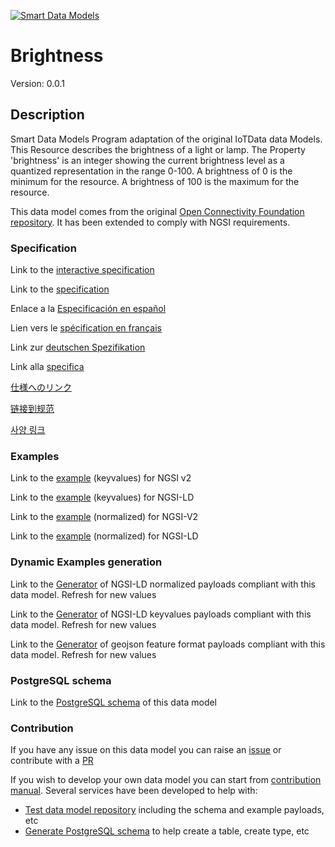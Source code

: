 [![Smart Data Models](https://smartdatamodels.org/wp-content/uploads/2022/01/SmartDataModels_logo.png "Logo")](https://smartdatamodels.org)
# Brightness
Version: 0.0.1

## Description 

Smart Data Models Program adaptation of the original IoTData data Models. This Resource describes the brightness of a light or lamp. The Property 'brightness' is an integer showing the current brightness level as a quantized representation in the range 0-100. A brightness of 0 is the minimum for the resource. A brightness of 100 is the maximum for the resource.

This data model comes from the original [Open Connectivity Foundation repository](https://github.com/openconnectivityfoundation/IoTDataModels). It has been extended to comply with NGSI requirements.
### Specification

Link to the [interactive specification](https://swagger.lab.fiware.org/?url=https://smart-data-models.github.io/dataModel.OCF/Brightness/swagger.yaml)

Link to the [specification](https://github.com/smart-data-models/dataModel.OCF/blob/master/Brightness/doc/spec.md)

Enlace a la [Especificación en español](https://github.com/smart-data-models/dataModel.OCF/blob/master/Brightness/doc/spec_ES.md)

Lien vers le [spécification en français](https://github.com/smart-data-models/dataModel.OCF/blob/master/Brightness/doc/spec_FR.md)

Link zur [deutschen Spezifikation](https://github.com/smart-data-models/dataModel.OCF/blob/master/Brightness/doc/spec_DE.md)

Link alla [specifica](https://github.com/smart-data-models/dataModel.OCF/blob/master/Brightness/doc/spec_IT.md)

[仕様へのリンク](https://github.com/smart-data-models/dataModel.OCF/blob/master/Brightness/doc/spec_JA.md)

[链接到规范](https://github.com/smart-data-models/dataModel.OCF/blob/master/Brightness/doc/spec_ZH.md)

[사양 링크](https://github.com/smart-data-models/dataModel.OCF/blob/master/Brightness/doc/spec_KO.md)
### Examples

Link to the [example](https://smart-data-models.github.io/dataModel.OCF/Brightness/examples/example.json) (keyvalues) for NGSI v2

Link to the [example](https://smart-data-models.github.io/dataModel.OCF/Brightness/examples/example.jsonld) (keyvalues) for NGSI-LD

Link to the [example](https://smart-data-models.github.io/dataModel.OCF/Brightness/examples/example-normalized.json) (normalized) for NGSI-V2

Link to the [example](https://smart-data-models.github.io/dataModel.OCF/Brightness/examples/example-normalized.jsonld) (normalized) for NGSI-LD
### Dynamic Examples generation

Link to the [Generator](https://smartdatamodels.org/extra/ngsi-ld_generator.php?schemaUrl=https://raw.githubusercontent.com/smart-data-models/dataModel.OCF/master/Brightness/schema.json&email=info@smartdatamodels.org) of NGSI-LD normalized payloads compliant with this data model. Refresh for new values

Link to the [Generator](https://smartdatamodels.org/extra/ngsi-ld_generator_keyvalues.php?schemaUrl=https://raw.githubusercontent.com/smart-data-models/dataModel.OCF/master/Brightness/schema.json&email=info@smartdatamodels.org) of NGSI-LD keyvalues payloads compliant with this data model. Refresh for new values

Link to the [Generator](https://smartdatamodels.org/extra/geojson_features_generator.php?schemaUrl=https://raw.githubusercontent.com/smart-data-models/dataModel.OCF/master/Brightness/schema.json&email=info@smartdatamodels.org) of geojson feature format payloads compliant with this data model. Refresh for new values
### PostgreSQL schema

Link to the [PostgreSQL schema](https://github.com/smart-data-models/dataModel.OCF/blob/master/Brightness/schema.sql) of this data model
### Contribution

 If you have any issue on this data model you can raise an [issue](https://github.com/smart-data-models/dataModel.OCF/issues)  or contribute with a [PR](https://github.com/smart-data-models/dataModel.OCF/pulls)

 If you wish to develop your own data model you can start from [contribution manual](https://bit.ly/contribution_manual). Several services have been developed to help with: 
 - [Test data model repository](https://smartdatamodels.org/index.php/data-models-contribution-api/) including the schema and example payloads, etc
 - [Generate PostgreSQL schema](https://smartdatamodels.org/index.php/sql-service/) to help create a table, create type, etc